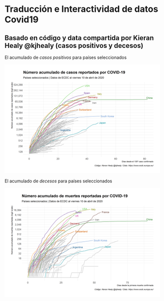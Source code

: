 # Traducción e Interactividad de datos Covid19 
## Basado en código y data compartida por Kieran Healy @kjhealy (casos positivos y decesos)


El acumulado de *casos positivos* para países seleccionados

![](plots/casos_cum.png)


El acumulado de *decesos* para países seleccionados

![](plots/muertes_cum.png)

